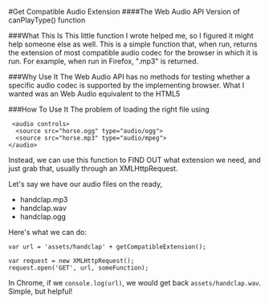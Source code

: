 #Get Compatible Audio Extension
####The Web Audio API Version of canPlayType() function

###What This Is
This little function I wrote helped me, so I figured it might help someone else as well. This is a simple function that, when run, returns the extension of most compatible audio codec for the browser in which it is run. For example, when run in Firefox, ".mp3" is returned. 

###Why Use It
The Web Audio API has no methods for testing whether a specific audio codec is supported by the implementing browser. What I wanted was an Web Audio equivalent to the HTML5 <audio> canPlayType() function, or an alternative to the multiple sources.

###How To Use It
The problem of loading the right file using <audio> is to indicate multiple source files, like so:

```
 <audio controls>
  <source src="horse.ogg" type="audio/ogg">
  <source src="horse.mp3" type="audio/mpeg">
</audio> 
```

Instead, we can use this function to FIND OUT what extension we need, and just grab that, usually through an XMLHttpRequest.

Let's say we have our audio files on the ready,
* handclap.mp3
* handclap.wav
* handclap.ogg

Here's what we can do:
```
var url = 'assets/handclap' + getCompatibleExtension();

var request = new XMLHttpRequest();
request.open('GET', url, someFunction);
```
In Chrome, if we `console.log(url)`, we would get back `assets/handclap.wav`. Simple, but helpful! 